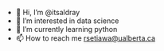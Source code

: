 - 👋 Hi, I’m @itsaldray
- 👀 I’m interested in data science
- 🌱 I’m currently learning python
- 📫 How to reach me rsetiawa@ualberta.ca

<!---
itsaldray/itsaldray is a ✨ special ✨ repository because its `README.md` (this file) appears on your GitHub profile.
You can click the Preview link to take a look at your changes.
--->
